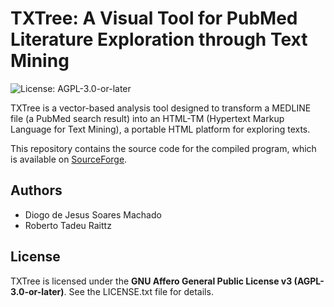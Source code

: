 # TXTree: A Visual Tool for PubMed Literature Exploration through Text Mining

![License: AGPL-3.0-or-later](https://img.shields.io/badge/License-AGPL--3.0--or--later-blue.svg)

TXTree is a vector-based analysis tool designed to transform a MEDLINE file (a PubMed search result) into an HTML-TM (Hypertext Markup Language for Text Mining), a portable HTML platform for exploring texts.

This repository contains the source code for the compiled program, which is available on [SourceForge](https://sourceforge.net/projects/txtree/).

## Authors

- Diogo de Jesus Soares Machado
- Roberto Tadeu Raittz

## License

TXTree is licensed under the **GNU Affero General Public License v3 (AGPL-3.0-or-later)**. See the LICENSE.txt file for details.